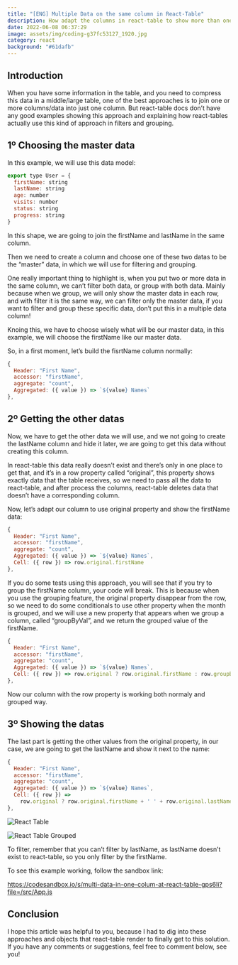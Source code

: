 ```yaml
---
title: "[ENG] Multiple Data on the same column in React-Table"
description: How adapt the columns in react-table to show more than one data
date: 2022-06-08 06:37:29
image: assets/img/coding-g37fc53127_1920.jpg
category: react
background: "#61dafb"
---
```

## Introduction

When you have some information in the table, and you need to compress this data in a middle/large table, one of the best approaches is to join one or more columns/data into just one column. But react-table docs don’t have any good examples showing this approach and explaining how react-tables actually use this kind of approach in filters and grouping.

## 1º Choosing the master data

In this example, we will use this data model:

```jsx
export type User = {
  firstName: string
  lastName: string
  age: number
  visits: number
  status: string
  progress: string
}
```

In this shape, we are going to join the firstName and lastName in the same column.

Then we need to create a column and choose one of these two datas to be the “master” data, in which we will use for filtering and grouping.

One really important thing to highlight is, when you put two or more data in the same column, we can’t filter both data, or group with both data. Mainly because when we group, we will only  show the master data in each row, and with filter it is the same way, we can filter only the master data, if you want to filter and group these specific data, don’t put this in a multiple data column!

Knoing this, we have to choose wisely what will be our master data, in this example, we will choose the firstName like our master data.

So, in a first moment, let’s build the fisrtName column normally:

```jsx
{
  Header: "First Name",
  accessor: "firstName",
  aggregate: "count",
  Aggregated: ({ value }) => `${value} Names`
},
```

## 2º Getting the other datas

Now, we have to get the other data we will use, and we not going to create the lastName column and hide it later, we are going to get this data without creating this column.

In react-table this data really doesn’t exist and there’s only in one place to get that, and it’s in a row property called “original”, this property shows exactly data that the table receives, so we need to pass all the data to react-table, and after process the columns, react-table deletes data that doesn’t have a corresponding column.

Now, let’s  adapt our column to use original property and show the firstName data:

```jsx
{
  Header: "First Name",
  accessor: "firstName",
  aggregate: "count",
  Aggregated: ({ value }) => `${value} Names`,
  Cell: ({ row }) => row.original.firstName
},
```

If you do some tests using this approach, you will see that if you try to group the firstName column, your code will break. This is because when you use the grouping feature, the original property disappear from the row, so we need to do some conditionals to use other property when the month is grouped, and we will use a new property that appears when we group a column, called “groupByVal”, and we return the grouped value of the firstName.

```jsx
{
  Header: "First Name",
  accessor: "firstName",
  aggregate: "count",
  Aggregated: ({ value }) => `${value} Names`,
  Cell: ({ row }) => row.original ? row.original.firstName : row.groupByVal
},
```

Now our column with the row property is working both normaly and grouped way. 

## 3º Showing the datas

The last part is getting the other values from the original property, in our case, we are going to get the lastName and show it next to the name:

```jsx
{
  Header: "First Name",
  accessor: "firstName",
  aggregate: "count",
  Aggregated: ({ value }) => `${value} Names`,
  Cell: ({ row }) =>
    row.original ? row.original.firstName + ' ' + row.original.lastName : row.groupByVal
},
```

![React Table](assets/img/react-table-01.png "React Table")

![React Table Grouped](assets/img/react-table-02.png "React Table Grouped")

To filter, remember that you can’t filter by lastName, as lastName doesn’t exist to react-table, so you only filter by the firstName.

To see this example working, follow the sandbox link:

<https://codesandbox.io/s/multi-data-in-one-colum-at-react-table-gps6li?file=/src/App.js>

## Conclusion

I hope this article was helpful to you, because I had to dig into these approaches and objects that react-table render to finally get to this solution. If you have any comments or suggestions, feel free to comment below, see you!